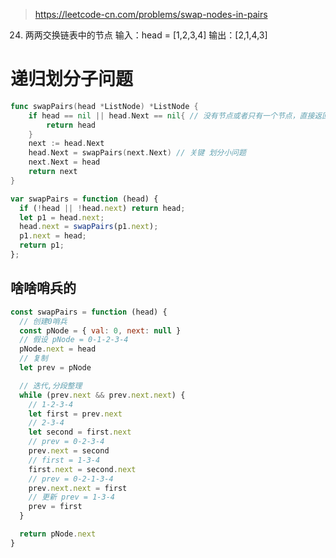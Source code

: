 > https://leetcode-cn.com/problems/swap-nodes-in-pairs

24. 两两交换链表中的节点
输入：head = [1,2,3,4]
输出：[2,1,4,3]


# 递归划分子问题
```go
func swapPairs(head *ListNode) *ListNode {
	if head == nil || head.Next == nil{ // 没有节点或者只有一个节点，直接返回
		return head
	}
	next := head.Next
	head.Next = swapPairs(next.Next) // 关键 划分小问题
	next.Next = head
	return next
}
```

```js
var swapPairs = function (head) {
  if (!head || !head.next) return head;
  let p1 = head.next;
  head.next = swapPairs(p1.next);
  p1.next = head;
  return p1;
};
```

## 啥啥哨兵的

```js
const swapPairs = function (head) {
  // 创建0哨兵
  const pNode = { val: 0, next: null }
  // 假设 pNode = 0-1-2-3-4
  pNode.next = head
  // 复制
  let prev = pNode

  // 迭代,分段整理
  while (prev.next && prev.next.next) {
    // 1-2-3-4
    let first = prev.next
    // 2-3-4
    let second = first.next
    // prev = 0-2-3-4
    prev.next = second
    // first = 1-3-4
    first.next = second.next
    // prev = 0-2-1-3-4
    prev.next.next = first
    // 更新 prev = 1-3-4
    prev = first
  }

  return pNode.next
}

```
